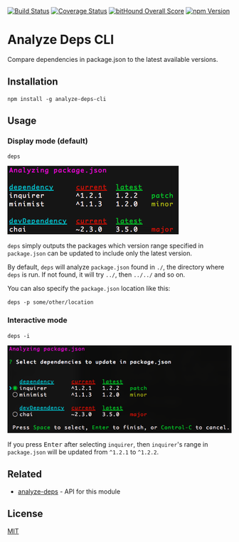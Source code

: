 [![Build Status](https://img.shields.io/codeship/57c45940-71a4-0134-fc58-4aa32a10a3f8/master.svg?style=flat-square)](https://codeship.com/projects/178400)
[![Coverage Status](https://img.shields.io/codecov/c/github/moroshko/analyze-deps-cli/master.svg?style=flat-square)](https://codecov.io/gh/moroshko/analyze-deps-cli)
[![bitHound Overall Score](https://www.bithound.io/github/moroshko/analyze-deps-cli/badges/score.svg)](https://www.bithound.io/github/moroshko/analyze-deps-cli)
[![npm Version](https://img.shields.io/npm/v/analyze-deps-cli.svg?style=flat-square)](https://npmjs.org/package/analyze-deps-cli)

# Analyze Deps CLI

Compare dependencies in package.json to the latest available versions.

## Installation

```shell
npm install -g analyze-deps-cli
```

## Usage

### Display mode (default)

```shell
deps
```

![display mode](display-mode.png)

`deps` simply outputs the packages which version range specified in `package.json` can be updated to include only the latest version.

By default, `deps` will analyze `package.json` found in `./`, the directory where `deps` is run. If not found, it will try `../`, then `../../` and so on.

You can also specify the `package.json` location like this:

```shell
deps -p some/other/location
```

### Interactive mode

```shell
deps -i
```

![interactive mode](interactive-mode.png)

If you press <kbd>Enter</kbd> after selecting `inquirer`, then `inquirer`'s range in `package.json` will be updated from `^1.2.1` to `^1.2.2`.

## Related

* [analyze-deps](https://github.com/moroshko/analyze-deps) - API for this module

## License

[MIT](http://moroshko.mit-license.org)
